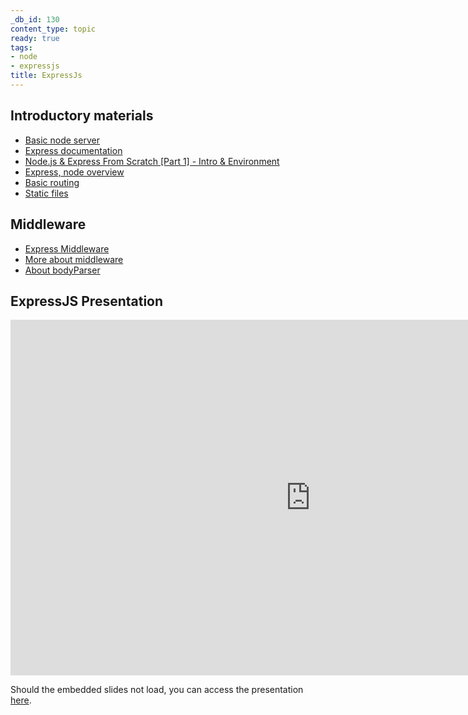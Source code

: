 ```yaml
---
_db_id: 130
content_type: topic
ready: true
tags:
- node
- expressjs
title: ExpressJs
---
```


## Introductory materials

- [Basic node server](https://nodejs.org/en/docs/guides/getting-started-guide/)
- [Express documentation](https://expressjs.com/)
- [Node.js & Express From Scratch [Part 1] - Intro & Environment](https://www.youtube.com/watch?v=k_0ZzvHbNBQ)
- [Express, node overview](https://www.tutorialspoint.com/nodejs/nodejs_express_framework.htm)
- [Basic routing](https://expressjs.com/en/starter/basic-routing.html)
- [Static files](https://expressjs.com/en/starter/static-files.html)

## Middleware

- [Express Middleware](https://expressjs.com/en/guide/using-middleware.html)
- [More about middleware](http://bit.ly/2Ivqojf)
- [About bodyParser](http://bit.ly/2PaKoZD)

## ExpressJS Presentation 

<iframe src="https://drive.google.com/file/d/14RIS-T1WNdpHX7Zu4zNAylRS1_Q3ahZm/preview" frameborder="0" width="960" height="569" allowfullscreen="true" mozallowfullscreen="true" webkitallowfullscreen="true" style="display:block; margin: 0 auto;"></iframe>

Should the embedded slides not load, you can access the presentation [here](https://drive.google.com/file/d/14RIS-T1WNdpHX7Zu4zNAylRS1_Q3ahZm).